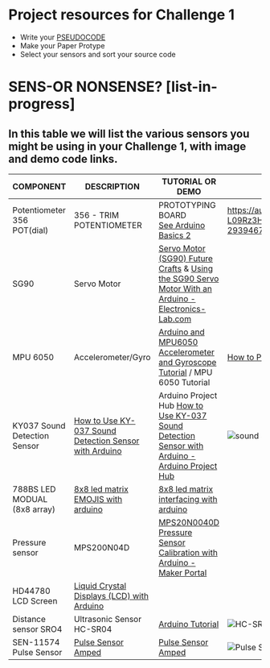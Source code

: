 # Project resources for Challenge 1
* Write your [PSEUDOCODE](../PSEUDOCODE/)
* Make your Paper Protype
* Select your sensors and sort your source code


# SENS-OR NONSENSE? [list-in-progress]

## In this table we will list the various sensors you might be using in your Challenge 1, with image and demo code links.
COMPONENT | DESCRIPTION | TUTORIAL OR DEMO | LINK | IMAGE
----------------------- |----------------------- |----------------------- |-----------------------  |-----------------------
Potentiometer 356	POT(dial)	|	356 - TRIM POTENTIOMETER | PROTOTYPING BOARD <br/>[See Arduino Basics 2](https://github.com/karenanndonnachie/MAKETHINGSINTERACTIVE_SEM2_2022/tree/main/ARDUINO_BASICS/2.%20POTENTIOMETER_LED) | https://au.element14.com/adafruit-industries/356/trim-potentiometer-prototyping/dp/2409352?gclid=CjwKCAjwoduRBhA4EiwACL5RP2no3KqIhH-Wm-JqUgkVG1SVayxoJPXr-L09Rz3HlCEgO9jgB5QILBoCc60QAvD_BwE&mckv=_dc%7Cpcrid%7C501152839127%7Cpkw%7C%7Cpmt%7C%7Cslid%7C%7Cproduct%7C2409352%7Cpgrid%7C123988903131%7Cptaid%7Cpla-293946777986%7C&CMP=KNC-GAU-GEN-SMART-SHOPPING	| 
SG90	|	Servo Motor	|	[Servo Motor (SG90) Future Crafts](https://futurecrafts.com.au/product/servo-motor-sg90/)	& [Using the SG90 Servo Motor With an Arduino - Electronics-Lab.com](https://www.electronics-lab.com/project/using-sg90-servo-motor-arduino/) | 
MPU 6050 	|	Accelerometer/Gyro	|	[Arduino and MPU6050 Accelerometer and Gyroscope Tutorial](https://howtomechatronics.com/tutorials/arduino/arduino-and-mpu6050-accelerometer-and-gyroscope-tutorial) /	MPU 6050 Tutorial | [How to Program MPU 6050 With Arduino](https://create.arduino.cc/projecthub/MissionCritical/mpu-6050-tutorial-how-to-program-mpu-6050-with-arduino-aee39a) | 
KY037	Sound Detection Sensor	|	[How to Use KY-037 Sound Detection Sensor with Arduino](https://create.arduino.cc/projecthub/electropeak/how-to-use-ky-037-sound-detection-sensor-with-arduino-a757a7) | Arduino Project Hub	[How to Use KY-037 Sound Detection Sensor with Arduino - Arduino Project Hub](https://create.arduino.cc/projecthub/electropeak/how-to-use-ky-037-sound-detection-sensor-with-arduino-a757a7) | ![sound sensor](https://cdn-global-hk.hobbyking.com/media/catalog/product/cache/1/image/660x415/17f82f742ffe127f42dca9de82fb58b1/legacy/catalog/84749_high.jpg)
788BS	LED MODUAL (8x8 array)	|	[8x8 led matrix EMOJIS with arduino](https://www.hackster.io/chvrt568/arduino-led-matrix-8x8-display-max7219-led-emoji-display-8b4308)	|	[8x8 led matrix interfacing with arduino](https://docs.arduino.cc/built-in-examples/display/RowColumnScanning)	
Pressure sensor	| MPS200N04D | [MPS20N0040D Pressure Sensor Calibration with Arduino - Maker Portal](https://makersportal.com/blog/2020/6/4/mps20n0040d-pressure-sensor-calibration-with-arduino#calibration)
HD44780 LCD Screen | [Liquid Crystal Displays (LCD) with Arduino](https://docs.arduino.cc/learn/electronics/lcd-displays)
Distance sensor SRO4 | Ultrasonic Sensor HC-SR04 | [Arduino Tutorial](https://create.arduino.cc/projecthub/abdularbi17/ultrasonic-sensor-hc-sr04-with-arduino-tutorial-327ff6) | ![HC-SRO4](https://core-electronics.com.au/media/catalog/product/cache/1/image/650x650/fe1bcd18654db18f328c2faaaf3c690a/d/e/device6_1000.jpg)				
SEN-11574	Pulse Sensor | [Pulse Sensor Amped](https://www.adafruit.com/product/1093#description) | [Pulse Sensor Amped](https://github.com/WorldFamousElectronics/PulseSensor_Amped_Arduino!) | ![Pulse Sensor](https://cdn.shopify.com/s/files/1/0100/6632/files/PulseSensorAmpedFinger-web_2_fafe5128-1f70-407f-8fc4-245ca5bfd88d_600x600.jpg?v=1491758972)
